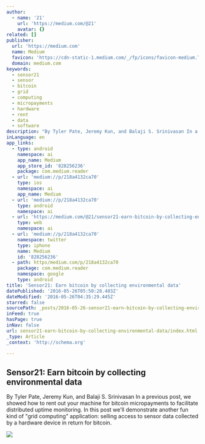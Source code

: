 ```yaml
---
author:
  - name: '21'
    url: 'https://medium.com/@21'
    avatar: {}
related: []
publisher:
  url: 'https://medium.com'
  name: Medium
  favicon: 'https://cdn-static-1.medium.com/_/fp/icons/favicon-medium.TAS6uQ-Y7kcKgi0xjcYHXw.ico'
  domain: medium.com
keywords:
  - sensor21
  - sensor
  - bitcoin
  - grid
  - computing
  - micropayments
  - hardware
  - rent
  - data
  - software
description: "By Tyler Pate, Jeremy Kun, and Balaji S. Srinivasan In a previous post, we showed how to rent out your machine for bitcoin micropayments to facilitate distributed uptime monitoring. In this post we'll demonstrate another fun kind of \"grid computing\" application: selling access to sensor data collected by a hardware device in return for bitcoin."
inLanguage: en
app_links:
  - type: android
    namespace: ai
    app_name: Medium
    app_store_id: '828256236'
    package: com.medium.reader
  - url: 'medium://p/218a4132ca70'
    type: ios
    namespace: ai
    app_name: Medium
  - url: 'medium://p/218a4132ca70'
    type: android
    namespace: ai
  - url: 'https://medium.com/@21/sensor21-earn-bitcoin-by-collecting-environmental-data-218a4132ca70'
    type: web
    namespace: ai
  - url: 'medium://p/218a4132ca70'
    namespace: twitter
    type: iphone
    name: Medium
    id: '828256236'
  - path: https/medium.com/p/218a4132ca70
    package: com.medium.reader
    namespace: google
    type: android
title: 'Sensor21: Earn bitcoin by collecting environmental data'
datePublished: '2016-05-26T05:50:28.403Z'
dateModified: '2016-05-26T04:35:29.445Z'
starred: false
sourcePath: _posts/2016-05-26-sensor21-earn-bitcoin-by-collecting-environmental-data.md
inFeed: true
hasPage: true
inNav: false
url: sensor21-earn-bitcoin-by-collecting-environmental-data/index.html
_type: Article
_context: 'http://schema.org'

---
```

<article style=""><h1>Sensor21: Earn bitcoin by collecting environmental data</h1><p>By Tyler Pate, Jeremy Kun, and Balaji S. Srinivasan In a previous post, we showed how to rent out your machine for bitcoin micropayments to facilitate distributed uptime monitoring. In this post we'll demonstrate another fun kind of "grid computing" application: selling access to sensor data collected by a hardware device in return for bitcoin.</p><img src="https://cdn-images-2.medium.com/max/1200/0*YUX9CHHqoTdqSK3u." /></article>